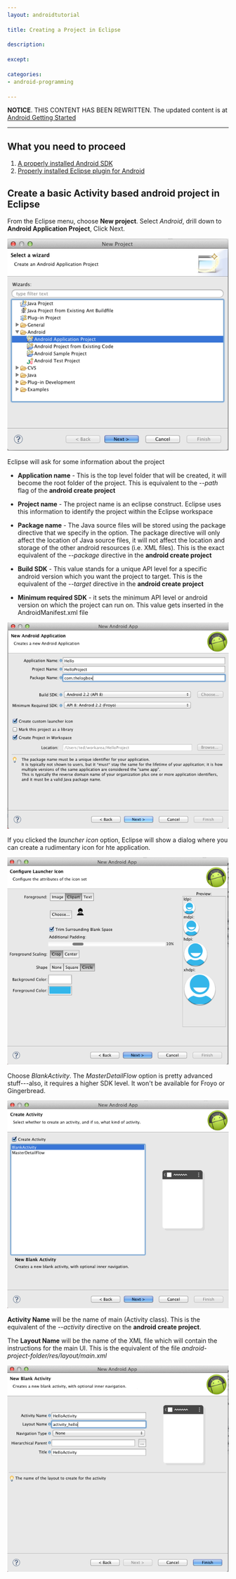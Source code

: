 ```yaml
---
layout: androidtutorial

title: Creating a Project in Eclipse

description:

except:

categories:
- android-programming

---
```



**NOTICE**. THIS CONTENT HAS BEEN REWRITTEN. The updated content is at [Android Getting Started](/android-getting-started)

***

## What you need to proceed
1. [A properly installed Android SDK](/installing-android-sdk/)
2. [Properly installed Eclipse plugin for Android](/android-install-eclipse-plugin/)

## Create a basic Activity based android project in Eclipse

From the Eclipse menu, choose **New project**. Select *Android*, drill down to **Android Application Project**, Click Next.

<img src="/img/eclipse-new-project-1.png">

Eclipse will ask for some information about the project

- **Application name** - This is the top level folder that will be created, it will become the root folder of the project. This is equivalent to the *--path* flag of the **android create project**

- **Project name** - The project name is an eclipse construct. Eclipse uses this information to identify the project within the Eclipse workspace

- **Package name** - The Java source files will be stored using the package directive that we specify in the option. The package directive will only affect the location of Java source files, it will not affect the location and storage of the other android resources (i.e. XML files). This is the exact equivalent of the *--package* directive in the **android create project**

- **Build SDK** - This value stands for a unique API level for a specific android version which you want the project to target. This is the equivalent of the *--target* directive in the **android create project**

- **Minimum required SDK** - it sets the minimum API level or android version on which the project can run on. This value gets inserted in the AndroidManifest.xml file

<img src="/img/eclipse-new-project-2.png">

If you clicked the *launcher icon* option, Eclipse will show a dialog where you can create a rudimentary icon for hte application.

<img src="/img/eclipse-new-project-3.png">

Choose *BlankActivity*. The *MasterDetailFlow* option is pretty advanced stuff---also, it requires a higher SDK level. It won't be available for Froyo or Gingerbread.

<img src="/img/eclipse-new-project-4.png">

**Activity Name** will be the name of main (Activity class). This is the equivalent of the *--activity* directive on the **android create project**.

The **Layout Name** will be the name of the XML file which will contain the instructions for the main UI. This is the equivalent of the file *android-project-folder/res/layout/main.xml*


<img src="/img/eclipse-new-project-5.png">




